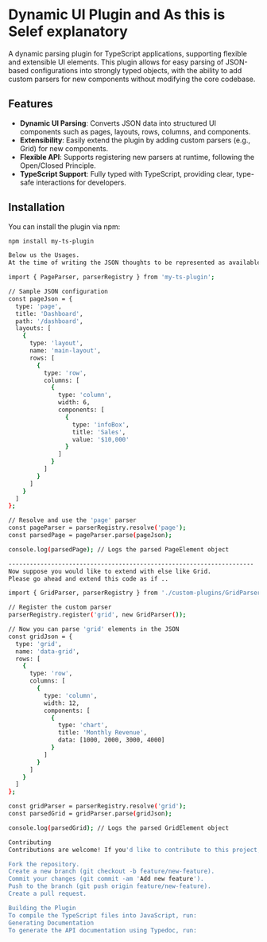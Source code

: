 # Dynamic UI Plugin and As this is Selef explanatory

A dynamic parsing plugin for TypeScript applications, supporting flexible and extensible UI elements. This plugin allows for easy parsing of JSON-based configurations into strongly typed objects, with the ability to add custom parsers for new components without modifying the core codebase.

## Features

- **Dynamic UI Parsing**: Converts JSON data into structured UI components such as pages, layouts, rows, columns, and components.
- **Extensibility**: Easily extend the plugin by adding custom parsers (e.g., Grid) for new components.
- **Flexible API**: Supports registering new parsers at runtime, following the Open/Closed Principle.
- **TypeScript Support**: Fully typed with TypeScript, providing clear, type-safe interactions for developers.

## Installation

You can install the plugin via npm:

```bash
npm install my-ts-plugin

Below us the Usages.
At the time of writing the JSON thoughts to be represented as available in the Test sample.

import { PageParser, parserRegistry } from 'my-ts-plugin';

// Sample JSON configuration
const pageJson = {
  type: 'page',
  title: 'Dashboard',
  path: '/dashboard',
  layouts: [
    {
      type: 'layout',
      name: 'main-layout',
      rows: [
        {
          type: 'row',
          columns: [
            {
              type: 'column',
              width: 6,
              components: [
                {
                  type: 'infoBox',
                  title: 'Sales',
                  value: '$10,000'
                }
              ]
            }
          ]
        }
      ]
    }
  ]
};

// Resolve and use the 'page' parser
const pageParser = parserRegistry.resolve('page');
const parsedPage = pageParser.parse(pageJson);

console.log(parsedPage); // Logs the parsed PageElement object

---------------------------------------------------------------------
Now suppose you would like to extend with else like Grid.
Please go ahead and extend this code as if ..

import { GridParser, parserRegistry } from './custom-plugins/GridParser'; // Custom parser

// Register the custom parser
parserRegistry.register('grid', new GridParser());

// Now you can parse 'grid' elements in the JSON
const gridJson = {
  type: 'grid',
  name: 'data-grid',
  rows: [
    {
      type: 'row',
      columns: [
        {
          type: 'column',
          width: 12,
          components: [
            {
              type: 'chart',
              title: 'Monthly Revenue',
              data: [1000, 2000, 3000, 4000]
            }
          ]
        }
      ]
    }
  ]
};

const gridParser = parserRegistry.resolve('grid');
const parsedGrid = gridParser.parse(gridJson);

console.log(parsedGrid); // Logs the parsed GridElement object

Contributing
Contributions are welcome! If you'd like to contribute to this project, please follow these steps:

Fork the repository.
Create a new branch (git checkout -b feature/new-feature).
Commit your changes (git commit -am 'Add new feature').
Push to the branch (git push origin feature/new-feature).
Create a pull request.

Building the Plugin
To compile the TypeScript files into JavaScript, run:
Generating Documentation
To generate the API documentation using Typedoc, run: